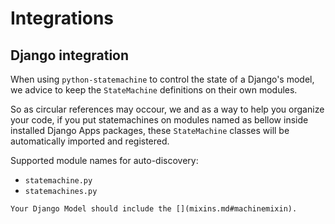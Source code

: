 
# Integrations

## Django integration

When using `python-statemachine` to control the state of a Django's model,
we advice to keep the `StateMachine` definitions on their own modules.

So as circular references may occour, we and as a way to help you organize your
code, if you put statemachines on modules named as bellow inside installed
Django Apps packages, these `StateMachine` classes will be automatically
imported and registered.

Supported module names for auto-discovery:

- `statemachine.py`
- `statemachines.py`


```{note}
Your Django Model should include the [](mixins.md#machinemixin).
```

